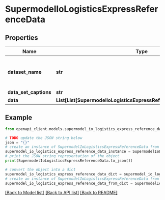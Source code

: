 # SupermodelIoLogisticsExpressReferenceData


## Properties

Name | Type | Description | Notes
------------ | ------------- | ------------- | -------------
**dataset_name** | **str** | The reference data dataset name | 
**data_set_captions** | **str** |  | [optional] 
**data** | **List[List[SupermodelIoLogisticsExpressReferenceDataDataInnerInner]]** |  | [optional] 

## Example

```python
from openapi_client.models.supermodel_io_logistics_express_reference_data import SupermodelIoLogisticsExpressReferenceData

# TODO update the JSON string below
json = "{}"
# create an instance of SupermodelIoLogisticsExpressReferenceData from a JSON string
supermodel_io_logistics_express_reference_data_instance = SupermodelIoLogisticsExpressReferenceData.from_json(json)
# print the JSON string representation of the object
print(SupermodelIoLogisticsExpressReferenceData.to_json())

# convert the object into a dict
supermodel_io_logistics_express_reference_data_dict = supermodel_io_logistics_express_reference_data_instance.to_dict()
# create an instance of SupermodelIoLogisticsExpressReferenceData from a dict
supermodel_io_logistics_express_reference_data_from_dict = SupermodelIoLogisticsExpressReferenceData.from_dict(supermodel_io_logistics_express_reference_data_dict)
```
[[Back to Model list]](../README.md#documentation-for-models) [[Back to API list]](../README.md#documentation-for-api-endpoints) [[Back to README]](../README.md)



